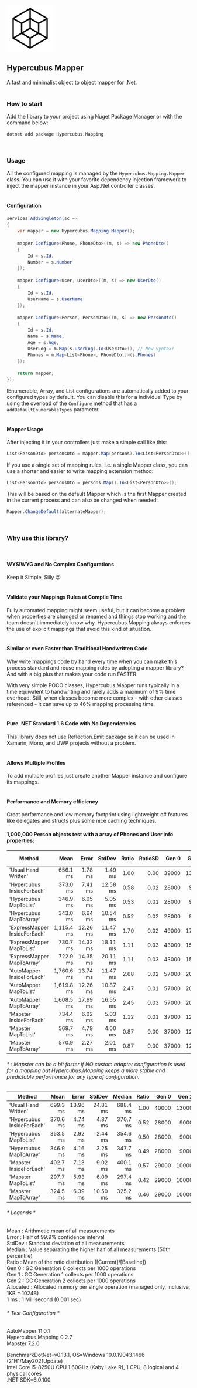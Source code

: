 ![Icon](https://raw.githubusercontent.com/dannotsys/Hypercubus.Mapping/main/.github/images/Hypercubus_icon.png)

## Hypercubus Mapper
A fast and minimalist object to object mapper for .Net.\
&nbsp;

### How to start

Add the library to your project using Nuget Package Manager or with the command below:

```bash
dotnet add package Hypercubus.Mapping
```
&nbsp;

### Usage

All the configured mapping is managed by the `Hypercubus.Mapping.Mapper` class. You can use it with your favorite dependency injection framework to inject the mapper instance in your Asp.Net controller classes.\
&nbsp;

#### Configuration
```csharp
services.AddSingleton(sc =>
{
    var mapper = new Hypercubus.Mapping.Mapper();

    mapper.Configure<Phone, PhoneDto>((m, s) => new PhoneDto()
    {
        Id = s.Id,
        Number = s.Number
    });

    mapper.Configure<User, UserDto>((m, s) => new UserDto()
    {
        Id = s.Id,
        UserName = s.UserName
    });

    mapper.Configure<Person, PersonDto>((m, s) => new PersonDto()
    {
        Id = s.Id,
        Name = s.Name,
        Age = s.Age,
        UserLog = m.Map(s.UserLog).To<UserDto>(), // New Syntax!
        Phones = m.Map<List<Phone>, PhoneDto[]>(s.Phones)
    });

    return mapper;
});
```
IEnumerable, Array, and List configurations are automatically added to your configured types by default. You can disable this for a individual Type by using the overload of the `Configure` method that has a `addDefaultEnumerableTypes` parameter.\
&nbsp;


#### Mapper Usage
After injecting it in your controllers just make a simple call like this:

```csharp
List<PersonDto> personsDto = mapper.Map(persons).To<List<PersonDto>>();
```
If you use a single set of mapping rules, i.e. a single Mapper class, you can use a shorter and easier to write mapping extension method:

```csharp
List<PersonDto> personsDto = persons.Map().To<List<PersonDto>>();
```
This will be based on the default Mapper which is the first Mapper created in the current process and can also be changed when needed:
```csharp
Mapper.ChangeDefault(alternateMapper);
```
&nbsp;

### Why use this library?
&nbsp;

#### WYSIWYG and No Complex Configurations

Keep it Simple, Silly :wink:\
&nbsp;

#### Validate your Mappings Rules at Compile Time

Fully automated mapping might seem useful, but it can become a problem when properties are changed or renamed and things stop working and the team doesn't immediately know why. Hypercubus.Mapping always enforces the use of explicit mappings that avoid this kind of situation.\
&nbsp;

#### Similar or even Faster than Traditional Handwritten Code

Why write mappings code by hand every time when you can make this process standard and reuse mapping rules by adopting a mapper library? And with a big plus that makes your code run FASTER.

With very simple POCO classes, Hypercubus Mapper runs typically in a time equivalent to handwriting and rarely adds a maximum of 9% time overhead. Still, when classes become more complex - with other classes referenced - it can save up to 46% mapping processing time.\
&nbsp;

#### Pure .NET Standard 1.6 Code with No Dependencies

This library does not use Reflection.Emit package so it can be used in Xamarin, Mono, and UWP projects without a problem.\
&nbsp;

#### Allows Multiple Profiles

To add multiple profiles just create another Mapper instance and configure its mappings.\
&nbsp;

#### Performance and Memory efficiency
Great performance and low memory footprint using lightweight c# features like delegates and structs plus some nice caching techniques.

#### 1,000,000 Person objects test with a array of Phones and User info properties:

|                        Method |       Mean |    Error |   StdDev | Ratio | RatioSD |      Gen 0 |      Gen 1 |     Gen 2 | Allocated |
|------------------------------ |-----------:|---------:|---------:|------:|--------:|-----------:|-----------:|----------:|----------:|
|          'Usual Hand Written' |   656.1 ms |  1.78 ms |  1.49 ms |  1.00 |    0.00 | 39000      | 13000      |         - |    244 MB |
|    'Hypercubus InsideForEach' |   373.0 ms |  7.41 ms | 12.58 ms |  0.58 |    0.02 | 28000      |  9000      |         - |    184 MB |
|        'Hypercubus MapToList' |   346.9 ms |  6.05 ms |  5.05 ms |  0.53 |    0.01 | 28000      |  9000      |         - |    175 MB |
|       'Hypercubus MapToArray' |   343.0 ms |  6.64 ms | 10.54 ms |  0.52 |    0.02 | 28000      |  9000      |         - |    175 MB |
| 'ExpressMapper InsideForEach' | 1,115.4 ms | 12.26 ms | 11.47 ms |  1.70 |    0.02 | 49000      | 17000      | 1000      |    306 MB |
|     'ExpressMapper MapToList' |   730.7 ms | 14.32 ms | 18.11 ms |  1.11 |    0.03 | 43000      | 15000      | 1000      |    275 MB |
|    'ExpressMapper MapToArray' |   722.9 ms | 14.35 ms | 20.11 ms |  1.11 |    0.03 | 43000      | 15000      | 1000      |    275 MB |
|    'AutoMapper InsideForEach' | 1,760.6 ms | 13.74 ms | 11.47 ms |  2.68 |    0.02 | 57000      | 20000      | 1000      |    352 MB |
|        'AutoMapper MapToList' | 1,619.8 ms | 12.26 ms | 10.87 ms |  2.47 |    0.01 | 57000      | 20000      | 1000      |    352 MB |
|       'AutoMapper MapToArray' | 1,608.5 ms | 17.69 ms | 16.55 ms |  2.45 |    0.03 | 57000      | 20000      | 1000      |    343 MB |
|       'Mapster InsideForEach' |   734.4 ms |  6.02 ms |  5.03 ms |  1.12 |    0.01 | 37000      | 12000      |         - |    237 MB |
|           'Mapster MapToList' |   569.7 ms |  4.79 ms |  4.00 ms |  0.87 |    0.00 | 37000      | 12000      |         - |    229 MB |
|          'Mapster MapToArray' |   570.9 ms |  2.27 ms |  2.01 ms |  0.87 |    0.00 | 37000      | 12000      |         - |    229 MB |

###### * : Mapster can be a bit faster if NO custom adapter configuration is used for a mapping but Hypercubus.Mapping keeps a more stable and predictable performance for any type of configuration.

|                     Method |     Mean |    Error |   StdDev |   Median | Ratio |      Gen 0 |      Gen 1 | Allocated |
|--------------------------- |---------:|---------:|---------:|---------:|------:|-----------:|-----------:|----------:|
|       'Usual Hand Written' | 699.3 ms | 13.96 ms | 24.81 ms | 688.4 ms |  1.00 | 40000      | 13000      |    244 MB |
| 'Hypercubus InsideForEach' | 370.6 ms |  4.74 ms |  4.87 ms | 370.7 ms |  0.52 | 28000      |  9000      |    184 MB |
|     'Hypercubus MapToList' | 353.5 ms |  2.92 ms |  2.44 ms | 354.6 ms |  0.50 | 28000      |  9000      |    175 MB |
|    'Hypercubus MapToArray' | 346.9 ms |  4.16 ms |  3.25 ms | 347.7 ms |  0.49 | 28000      |  9000      |    175 MB |
|    'Mapster InsideForEach' | 402.7 ms |  7.13 ms |  9.02 ms | 400.1 ms |  0.57 | 29000      | 10000      |    191 MB |
|        'Mapster MapToList' | 297.7 ms |  5.93 ms |  6.09 ms | 297.4 ms |  0.42 | 29000      | 10000      |    183 MB |
|       'Mapster MapToArray' | 324.5 ms |  6.39 ms | 10.50 ms | 325.2 ms |  0.46 | 29000      | 10000      |    183 MB |

###### * Legends *
 Mean      : Arithmetic mean of all measurements\
  Error     : Half of 99.9% confidence interval\
  StdDev    : Standard deviation of all measurements\
  Median    : Value separating the higher half of all measurements (50th percentile)\
  Ratio     : Mean of the ratio distribution ([Current]/[Baseline])\
  Gen 0     : GC Generation 0 collects per 1000 operations\
  Gen 1     : GC Generation 1 collects per 1000 operations\
  Gen 2     : GC Generation 2 collects per 1000 operations\
  Allocated : Allocated memory per single operation (managed only, inclusive, 1KB = 1024B)\
  1 ms      : 1 Millisecond (0.001 sec)

###### * Test Configuration *

AutoMapper 11.0.1\
Hypercubus.Mapping 0.2.7\
Mapster 7.2.0

BenchmarkDotNet=v0.13.1, OS=Windows 10.0.19043.1466 (21H1/May2021Update)\
Intel Core i5-8250U CPU 1.60GHz (Kaby Lake R), 1 CPU, 8 logical and 4 physical cores\
.NET SDK=6.0.100 
